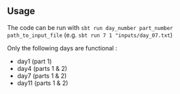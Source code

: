 ## Usage

The code can be run with `sbt run day_number part_number path_to_input_file` (e.g. `sbt run 7 1 "inputs/day_07.txt`)

Only the following days are functional :

- day1 (part 1)
- day4 (parts 1 & 2)
- day7 (parts 1 & 2)
- day11 (parts 1 & 2)
